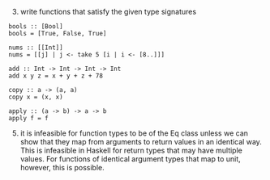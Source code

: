 3. write functions that satisfy the given type signatures
```
bools :: [Bool]                                                                                                                                   
bools = [True, False, True]                                                                                                                       
                                                                                                                                                  
nums :: [[Int]]                                                                                                                                   
nums = [[j] | j <- take 5 [i | i <- [8..]]]                                                                                                       
                                                                                                                                                  
add :: Int -> Int -> Int -> Int                                                                                                                   
add x y z = x + y + z + 78                                                                                                                        
                                                                                                                                                  
copy :: a -> (a, a)                                                                                                                               
copy x = (x, x)                                                                                                                                   
                                                                                                                                                  
apply :: (a -> b) -> a -> b                                                                                                                       
apply f = f
```

5. it is infeasible for function types to be of the Eq class unless we 
can show that they map from arguments to return values in an identical way.
This is infeasible in Haskell for return types that may have multiple
values. For functions of identical argument types that map to unit,
however, this is possible.
